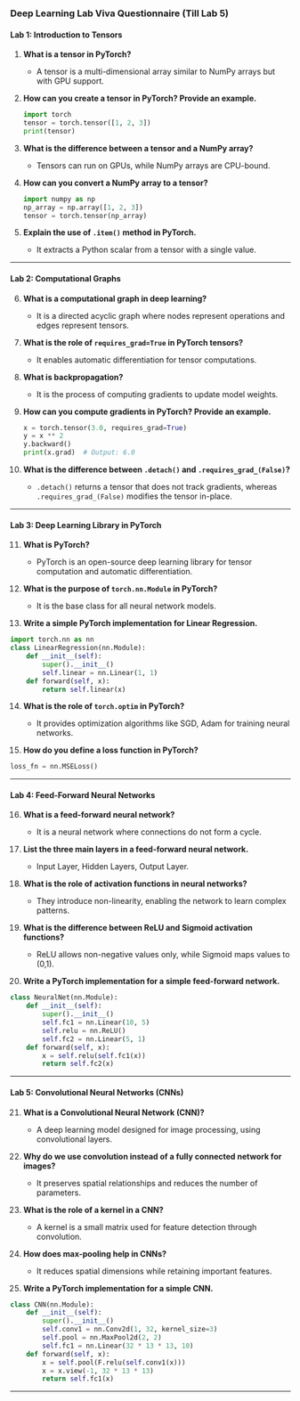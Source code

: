 
### **Deep Learning Lab Viva Questionnaire (Till Lab 5)**

#### **Lab 1: Introduction to Tensors**
1. **What is a tensor in PyTorch?**  
   - A tensor is a multi-dimensional array similar to NumPy arrays but with GPU support.

2. **How can you create a tensor in PyTorch? Provide an example.**  
   ```python
   import torch
   tensor = torch.tensor([1, 2, 3])
   print(tensor)
   ```

3. **What is the difference between a tensor and a NumPy array?**  
   - Tensors can run on GPUs, while NumPy arrays are CPU-bound.

4. **How can you convert a NumPy array to a tensor?**  
   ```python
   import numpy as np
   np_array = np.array([1, 2, 3])
   tensor = torch.tensor(np_array)
   ```

5. **Explain the use of `.item()` method in PyTorch.**  
   - It extracts a Python scalar from a tensor with a single value.

---

#### **Lab 2: Computational Graphs**
6. **What is a computational graph in deep learning?**  
   - It is a directed acyclic graph where nodes represent operations and edges represent tensors.

7. **What is the role of `requires_grad=True` in PyTorch tensors?**  
   - It enables automatic differentiation for tensor computations.

8. **What is backpropagation?**  
   - It is the process of computing gradients to update model weights.

9. **How can you compute gradients in PyTorch? Provide an example.**  
   ```python
   x = torch.tensor(3.0, requires_grad=True)
   y = x ** 2
   y.backward()
   print(x.grad)  # Output: 6.0
   ```

10. **What is the difference between `.detach()` and `.requires_grad_(False)`?**  
    - `.detach()` returns a tensor that does not track gradients, whereas `.requires_grad_(False)` modifies the tensor in-place.

---

#### **Lab 3: Deep Learning Library in PyTorch**
11. **What is PyTorch?**  
    - PyTorch is an open-source deep learning library for tensor computation and automatic differentiation.

12. **What is the purpose of `torch.nn.Module` in PyTorch?**  
    - It is the base class for all neural network models.

13. **Write a simple PyTorch implementation for Linear Regression.**
   ```python
   import torch.nn as nn
   class LinearRegression(nn.Module):
       def __init__(self):
           super().__init__()
           self.linear = nn.Linear(1, 1)
       def forward(self, x):
           return self.linear(x)
   ```

14. **What is the role of `torch.optim` in PyTorch?**  
    - It provides optimization algorithms like SGD, Adam for training neural networks.

15. **How do you define a loss function in PyTorch?**  
   ```python
   loss_fn = nn.MSELoss()
   ```

---

#### **Lab 4: Feed-Forward Neural Networks**
16. **What is a feed-forward neural network?**  
    - It is a neural network where connections do not form a cycle.

17. **List the three main layers in a feed-forward neural network.**  
    - Input Layer, Hidden Layers, Output Layer.

18. **What is the role of activation functions in neural networks?**  
    - They introduce non-linearity, enabling the network to learn complex patterns.

19. **What is the difference between ReLU and Sigmoid activation functions?**  
    - ReLU allows non-negative values only, while Sigmoid maps values to (0,1).

20. **Write a PyTorch implementation for a simple feed-forward network.**
   ```python
   class NeuralNet(nn.Module):
       def __init__(self):
           super().__init__()
           self.fc1 = nn.Linear(10, 5)
           self.relu = nn.ReLU()
           self.fc2 = nn.Linear(5, 1)
       def forward(self, x):
           x = self.relu(self.fc1(x))
           return self.fc2(x)
   ```

---

#### **Lab 5: Convolutional Neural Networks (CNNs)**
21. **What is a Convolutional Neural Network (CNN)?**  
    - A deep learning model designed for image processing, using convolutional layers.

22. **Why do we use convolution instead of a fully connected network for images?**  
    - It preserves spatial relationships and reduces the number of parameters.

23. **What is the role of a kernel in a CNN?**  
    - A kernel is a small matrix used for feature detection through convolution.

24. **How does max-pooling help in CNNs?**  
    - It reduces spatial dimensions while retaining important features.

25. **Write a PyTorch implementation for a simple CNN.**
   ```python
   class CNN(nn.Module):
       def __init__(self):
           super().__init__()
           self.conv1 = nn.Conv2d(1, 32, kernel_size=3)
           self.pool = nn.MaxPool2d(2, 2)
           self.fc1 = nn.Linear(32 * 13 * 13, 10)
       def forward(self, x):
           x = self.pool(F.relu(self.conv1(x)))
           x = x.view(-1, 32 * 13 * 13)
           return self.fc1(x)
   ```

---
